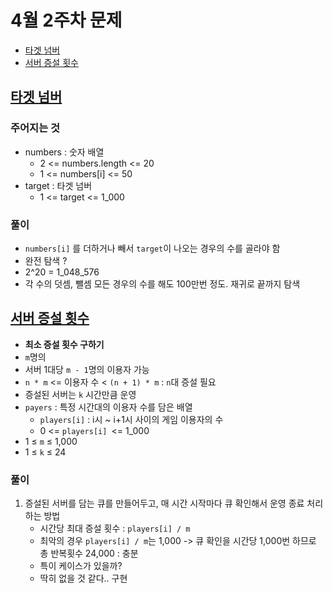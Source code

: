 # 4월 2주차 문제
- [타겟 넘버](https://school.programmers.co.kr/learn/courses/30/lessons/43165)
- [서버 증설 횟수](https://school.programmers.co.kr/learn/courses/30/lessons/389479)



## [타겟 넘버](https://school.programmers.co.kr/learn/courses/30/lessons/43165)
### 주어지는 것
- numbers : 숫자 배열
  - 2 <= numbers.length <= 20
  - 1 <= numbers[i] <= 50
- target : 타겟 넘버
  - 1 <= target <= 1_000

### 풀이
- `numbers[i]` 를 더하거나 빼서 `target`이 나오는 경우의 수를 골라야 함
- 완전 탐색 ?
- 2^20 = 1_048_576
- 각 수의 덧셈, 뺄셈 모든 경우의 수를 해도 100만번 정도. 재귀로 끝까지 탐색



## [서버 증설 횟수](https://school.programmers.co.kr/learn/courses/30/lessons/389479)
- **최소 증설 횟수 구하기**
- `m`명의 
- 서버 1대당 `m - 1`명의 이용자 가능
- `n * m` <= 이용자 수 < `(n + 1) * m` : `n`대 증설 필요
- 증설된 서버는 `k` 시간만큼 운영
- `payers` : 특정 시간대의 이용자 수를 담은 배열
  - `players[i]` : i시 ~ i+1시 사이의 게임 이용자의 수
  - 0 <= `players[i] `<= 1_000
- 1 ≤ `m` ≤ 1,000
- 1 ≤ `k` ≤ 24

### 풀이
1. 증설된 서버를 담는 큐를 만들어두고, 매 시간 시작마다 큐 확인해서 운영 종료 처리하는 방법
   - 시간당 최대 증설 횟수 : `players[i] / m`
   - 최악의 경우 `players[i] / m`는 1,000 -> 큐 확인을 시간당 1,000번 하므로 총 반복횟수 24,000 : 충분
   - 특이 케이스가 있을까?
   - 딱히 없을 것 같다.. 구현



